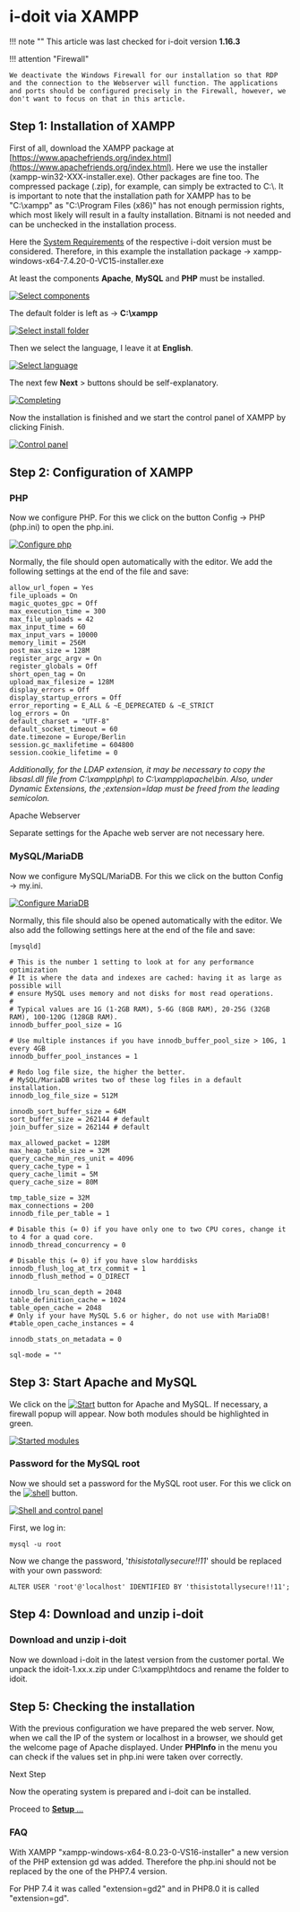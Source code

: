 # i-doit via XAMPP

!!! note ""
    This article was last checked for i-doit version **1.16.3**

!!! attention "Firewall"

    We deactivate the Windows Firewall for our installation so that RDP and the connection to the Webserver will function. The applications and ports should be configured precisely in the Firewall, however, we don't want to focus on that in this article.

Step 1: Installation of XAMPP
-----------------------------

First of all, download the XAMPP package at [https://www.apachefriends.org/index.html](https://www.apachefriends.org/index.html). Here we use the installer (xampp-win32-XXX-installer.exe). Other packages are fine too. The compressed package (.zip), for example, can simply be extracted to C:\\. It is important to note that the installation path for XAMPP has to be "C:\\xampp" as "C:\\Program Files (x86)" has not enough permission rights, which most likely will result in a faulty installation. Bitnami is not needed and can be unchecked in the installation process.

Here the [System Requirements](../../system-requirements.md) of the respective i-doit version must be considered. Therefore, in this example the installation package → xampp-windows-x64-7.4.20-0-VC15-installer.exe

At least the components **Apache**, **MySQL** and **PHP** must be installed.

[![Select components](../../../assets/images/en/installation/manual-installation/microsoft-windows-server/xampp/1-mws.png)](../../../assets/images/en/installation/manual-installation/microsoft-windows-server/xampp/1-mws.png)

The default folder is left as → **C:\xampp**

[![Select install folder](../../../assets/images/en/installation/manual-installation/microsoft-windows-server/xampp/2-mws.png)](../../../assets/images/en/installation/manual-installation/microsoft-windows-server/xampp/2-mws.png)

Then we select the language, I leave it at **English**.

[![Select language](../../../assets/images/en/installation/manual-installation/microsoft-windows-server/xampp/3-mws.png)](../../../assets/images/en/installation/manual-installation/microsoft-windows-server/xampp/3-mws.png)

The next few **Next** \> buttons should be self-explanatory.

[![Completing](../../../assets/images/en/installation/manual-installation/microsoft-windows-server/xampp/4-mws.png)](../../../assets/images/en/installation/manual-installation/microsoft-windows-server/xampp/4-mws.png)

Now the installation is finished and we start the control panel of XAMPP by clicking Finish.

[![Control panel](../../../assets/images/en/installation/manual-installation/microsoft-windows-server/xampp/5-mws.png)](../../../assets/images/en/installation/manual-installation/microsoft-windows-server/xampp/5-mws.png)

Step 2: Configuration of XAMPP
------------------------------

### PHP

Now we configure PHP. For this we click on the button Config → PHP (php.ini) to open the php.ini.

[![Configure php](../../../assets/images/en/installation/manual-installation/microsoft-windows-server/xampp/6-mws.png)](../../../assets/images/en/installation/manual-installation/microsoft-windows-server/xampp/6-mws.png)

Normally, the file should open automatically with the editor. We add the following settings at the end of the file and save:

```shell
allow_url_fopen = Yes
file_uploads = On
magic_quotes_gpc = Off
max_execution_time = 300
max_file_uploads = 42
max_input_time = 60
max_input_vars = 10000
memory_limit = 256M
post_max_size = 128M
register_argc_argv = On
register_globals = Off
short_open_tag = On
upload_max_filesize = 128M
display_errors = Off
display_startup_errors = Off
error_reporting = E_ALL & ~E_DEPRECATED & ~E_STRICT
log_errors = On
default_charset = "UTF-8"
default_socket_timeout = 60
date.timezone = Europe/Berlin
session.gc_maxlifetime = 604800
session.cookie_lifetime = 0
```

_Additionally, for the LDAP extension, it may be necessary to copy the libsasl.dll file from C:\\xampp\\php\\ to C:\\xampp\\apache\\bin._
_Also, under Dynamic Extensions, the ;extension=ldap must be freed from the leading semicolon._

Apache Webserver

Separate settings for the Apache web server are not necessary here.

### MySQL/MariaDB

Now we configure MySQL/MariaDB. For this we click on the button Config → my.ini.

[![Configure MariaDB](../../../assets/images/en/installation/manual-installation/microsoft-windows-server/xampp/7-mws.png)](../../../assets/images/en/installation/manual-installation/microsoft-windows-server/xampp/7-mws.png)

Normally, this file should also be opened automatically with the editor. We also add the following settings here at the end of the file and save:

```shell
[mysqld]
  
# This is the number 1 setting to look at for any performance optimization
# It is where the data and indexes are cached: having it as large as possible will
# ensure MySQL uses memory and not disks for most read operations.
#
# Typical values are 1G (1-2GB RAM), 5-6G (8GB RAM), 20-25G (32GB RAM), 100-120G (128GB RAM).
innodb_buffer_pool_size = 1G
 
# Use multiple instances if you have innodb_buffer_pool_size > 10G, 1 every 4GB
innodb_buffer_pool_instances = 1
 
# Redo log file size, the higher the better.
# MySQL/MariaDB writes two of these log files in a default installation.
innodb_log_file_size = 512M
 
innodb_sort_buffer_size = 64M
sort_buffer_size = 262144 # default
join_buffer_size = 262144 # default
 
max_allowed_packet = 128M
max_heap_table_size = 32M
query_cache_min_res_unit = 4096
query_cache_type = 1
query_cache_limit = 5M
query_cache_size = 80M
 
tmp_table_size = 32M
max_connections = 200
innodb_file_per_table = 1
 
# Disable this (= 0) if you have only one to two CPU cores, change it to 4 for a quad core.
innodb_thread_concurrency = 0
 
# Disable this (= 0) if you have slow harddisks
innodb_flush_log_at_trx_commit = 1
innodb_flush_method = O_DIRECT
 
innodb_lru_scan_depth = 2048
table_definition_cache = 1024
table_open_cache = 2048
# Only if your have MySQL 5.6 or higher, do not use with MariaDB!
#table_open_cache_instances = 4
 
innodb_stats_on_metadata = 0
 
sql-mode = ""
```

Step 3: Start Apache and MySQL
------------------------------

We click on the [![Start](../../../assets/images/en/installation/manual-installation/microsoft-windows-server/xampp/8-mws.png)](../../../assets/images/en/installation/manual-installation/microsoft-windows-server/xampp/8-mws.png) button for Apache and MySQL. If necessary, a firewall popup will appear.
Now both modules should be highlighted in green.

[![Started modules](../../../assets/images/en/installation/manual-installation/microsoft-windows-server/xampp/9-mws.png)](../../../assets/images/en/installation/manual-installation/microsoft-windows-server/xampp/9-mws.png)

### Password for the MySQL root

Now we should set a password for the MySQL root user.
For this we click on the [![shell](../../../assets/images/en/installation/manual-installation/microsoft-windows-server/xampp/10-mws.png)](../../../assets/images/en/installation/manual-installation/microsoft-windows-server/xampp/10-mws.png) button.

[![Shell and control panel](../../../assets/images/en/installation/manual-installation/microsoft-windows-server/xampp/11-mws.png)](../../../assets/images/en/installation/manual-installation/microsoft-windows-server/xampp/11-mws.png)

First, we log in:

```shell
mysql -u root
```

Now we change the password, '_thisistotallysecure!!11_' should be replaced with your own password:

```shell
ALTER USER 'root'@'localhost' IDENTIFIED BY 'thisistotallysecure!!11';
```

Step 4: Download and unzip i-doit
---------------------------------

### Download and unzip i-doit

Now we download i-doit in the latest version from the customer portal.
We unpack the idoit-1.xx.x.zip under C:\\xampp\\htdocs and rename the folder to idoit.

Step 5: Checking the installation
---------------------------------

With the previous configuration we have prepared the web server. Now, when we call the IP of the system or localhost in a browser, we should get the welcome page of Apache displayed.
Under **PHPInfo** in the menu you can check if the values set in php.ini were taken over correctly.

Next Step

Now the operating system is prepared and i-doit can be installed.

Proceed to [**Setup** …](../setup.md)

### FAQ

With XAMPP "xampp-windows-x64-8.0.23-0-VS16-installer" a new version of the PHP extension gd was added.
Therefore the php.ini should not be replaced by the one of the PHP7.4 version.

For PHP 7.4 it was called "extension=gd2" and in PHP8.0 it is called "extension=gd".
